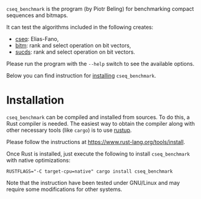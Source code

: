 `cseq_benchmark` is the program (by Piotr Beling) for benchmarking compact sequences and bitmaps.

It can test the algorithms included in the following creates:
- [cseq](https://crates.io/crates/cseq): Elias-Fano,
- [bitm](https://crates.io/crates/bitm): rank and select operation on bit vectors,
- [sucds](https://crates.io/crates/sucds): rank and select operation on bit vectors.

Please run the program with the `--help` switch to see the available options.

Below you can find instruction for [installing](#installation) `cseq_benchmark`.


# Installation
`cseq_benchmark` can be compiled and installed from sources. To do this, a Rust compiler is needed.
The easiest way to obtain the compiler along with other necessary tools (like `cargo`) is
to use [rustup](https://www.rust-lang.org/tools/install).

Please follow the instructions at <https://www.rust-lang.org/tools/install>.

Once Rust is installed, just execute the following to install `cseq_benchmark` with native optimizations:

```RUSTFLAGS="-C target-cpu=native" cargo install cseq_benchmark```

Note that the instruction have been tested under GNU/Linux and may require some modifications for other systems.